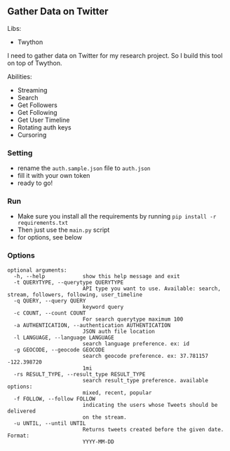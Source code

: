 ## Gather Data on Twitter

Libs:
- Twython

I need to gather data on Twitter for my research project. So I build this tool on top of Twython.

Abilities:
- Streaming
- Search
- Get Followers
- Get Following
- Get User Timeline
- Rotating auth keys
- Cursoring

### Setting
- rename the `auth.sample.json` file to `auth.json`
- fill it with your own token
- ready to go!

### Run
- Make sure you install all the requirements by running `pip install -r requirements.txt`
- Then just use the `main.py` script
- for options, see below

### Options

```
optional arguments:
  -h, --help            show this help message and exit
  -t QUERYTYPE, --querytype QUERYTYPE
                        API type you want to use. Available: search, stream, followers, following, user_timeline
  -q QUERY, --query QUERY
                        keyword query
  -c COUNT, --count COUNT
                        For search querytype maximum 100
  -a AUTHENTICATION, --authentication AUTHENTICATION
                        JSON auth file location
  -l LANGUAGE, --language LANGUAGE
                        search language preference. ex: id
  -g GEOCODE, --geocode GEOCODE
                        search geocode preference. ex: 37.781157 -122.398720
                        1mi
  -rs RESULT_TYPE, --result_type RESULT_TYPE
                        search result_type preference. available options:
                        mixed, recent, popular
  -f FOLLOW, --follow FOLLOW
                        indicating the users whose Tweets should be delivered
                        on the stream.
  -u UNTIL, --until UNTIL
                        Returns tweets created before the given date. Format:
                        YYYY-MM-DD
```
